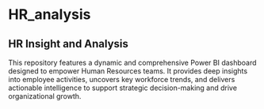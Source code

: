 # HR_analysis
## HR Insight and Analysis
This repository features a dynamic and comprehensive Power BI dashboard designed to empower Human Resources teams. It provides deep insights into employee activities, uncovers key workforce trends, and delivers actionable intelligence to support strategic decision-making and drive organizational growth.
